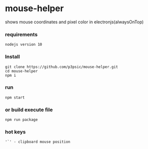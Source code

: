 # mouse-helper
shows mouse coordinates and pixel color in electronjs(alwaysOnTop)

### requirements
    nodejs version 10

### Install
    git clone https://github.com/p3psic/mouse-helper.git
    cd mouse-helper
    npm i

### run
    npm start

### or build execute file
    npm run package

### hot keys
    '`' - clipboard mouse position
